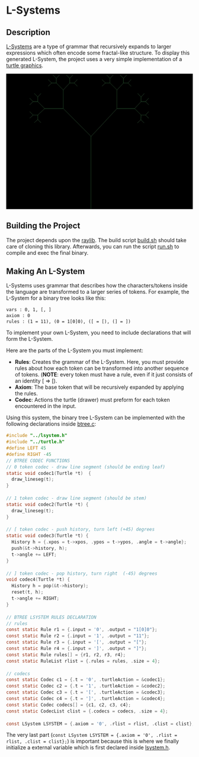 # L-Systems

## Description

[L-Systems](https://en.wikipedia.org/wiki/L-system) are a type of grammar
that recursively expands to larger expressions which often encode some fractal-like structure.
To display this generated L-System, the project uses a very simple
implementation of a [turtle graphics](https://en.wikipedia.org/wiki/Turtle_graphics).

![Binary tree l-system](images/example.webp "Binary Tree L-System")

## Building the Project

The project depends upon the [raylib](https://github.com/raysan5/raylib). The build script [build.sh](build.sh)
should take care of cloning this library. Afterwards, you can run the script [run.sh](run.sh) to compile and exec the
final binary.

## Making An L-System

L-Systems uses grammar that describes how the characters/tokens inside the
language are transformed to a larger series of tokens. For example, the L-System
for a binary tree looks like this:

```
vars : 0, 1, [, ]
axiom : 0
rules : (1 = 11), (0 = 1[0]0), ([ = [), (] = ])
```

To implement your own L-System, you need to include declarations that will
form the L-System.

Here are the parts of the L-System you must implement:

- **Rules**: Creates the grammar of the L-System. Here, you must provide rules about how each token
  can be transformed into another sequence of tokens. (**NOTE**: every token must have a rule, even if it just
  consists of an identity [ => [).
- **Axiom**: The base token that will be recursively expanded by applying the rules.
- **Codec**: Actions the turtle (drawer) must preform for each token encountered in the input.

Using this system, the binary tree L-System can be implemented
with the following declarations inside [btree.c](src/rules/btree.c):

```c
#include "../lsystem.h"
#include "../turtle.h"
#define LEFT 45
#define RIGHT -45
// BTREE CODEC FUNCTIONS
// 0 token codec - draw line segment (should be ending leaf)
static void codec1(Turtle *t)  {
  draw_lineseg(t);
}

// 1 token codec - draw line segment (should be stem)
static void codec2(Turtle *t) {
  draw_lineseg(t);
}

// [ token codec - push history, turn left (+45) degrees
static void codec3(Turtle *t) {
  History h = {.xpos = t->xpos, .ypos = t->ypos, .angle = t->angle};
  push(&t->history, h);
  t->angle += LEFT;
}

// ] token codec - pop history, turn right  (-45) degrees
void codec4(Turtle *t) {
  History h = pop(&t->history);
  reset(t, h);
  t->angle += RIGHT;
}

// BTREE LSYSTEM RULES DECLARATION
// rules
const static Rule r1 = {.input = '0', .output = "1[0]0"};
const static Rule r2 = {.input = '1', .output = "11"};
const static Rule r3 = {.input = '[', .output = "["};
const static Rule r4 = {.input = ']', .output = "]"};
const static Rule rules[] = {r1, r2, r3, r4};
const static RuleList rlist = {.rules = rules, .size = 4};

// codecs
const static Codec c1 = {.t = '0', .turtleAction = &codec1};
const static Codec c2 = {.t = '1', .turtleAction = &codec2};
const static Codec c3 = {.t = '[', .turtleAction = &codec3};
const static Codec c4 = {.t = ']', .turtleAction = &codec4};
const static Codec codecs[] = {c1, c2, c3, c4};
const static CodecList clist = {.codecs = codecs, .size = 4};

const LSystem LSYSTEM = {.axiom = '0', .rlist = rlist, .clist = clist};
```

The very last part (`const LSystem LSYSTEM = {.axiom = '0', .rlist = rlist, .clist = clist};`) is important
because this is where we finally initialize a external variable which is first declared inside
[lsystem.h](src/lsystem.h).
